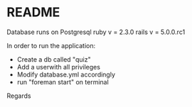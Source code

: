 # README

Database runs on Postgresql
ruby v = 2.3.0
rails v = 5.0.0.rc1

In order to run the application:

  - Create a db called "quiz"
  - Add a userwith all privileges
  - Modify database.yml accordingly
  - run "foreman start" on terminal
  
Regards
